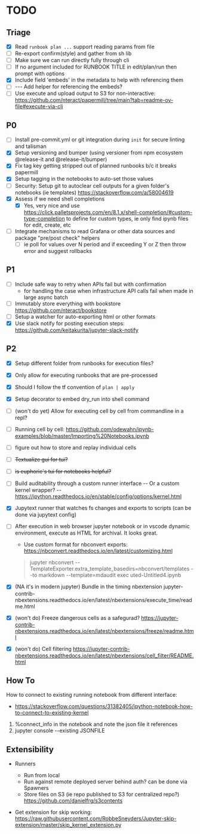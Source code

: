 # TODO

## Triage
- [x] Read `runbook plan ...` support reading params from file
- [ ] Re-export confirm(style) and gather from sh lib
- [ ] Make sure we can run directly fully through cli
- [ ] If no argument included for RUNBOOK TITLE in edit/plan/run then prompt with options
- [x] Include field 'embeds' in the metadata to help with referencing them
- [ ] --- Add helper for referencing the embeds?
- [ ] Use execute and upload output to S3 for non-interactive: https://github.com/nteract/papermill/tree/main?tab=readme-ov-file#execute-via-cli

## P0
- [ ] Install pre-commit.yml or git integration during `init` for secure linting and talisman
- [x] Setup versioning and bumper (using versioner from npm ecosystem @release-it and @release-it/bumper)
- [x] Fix tag key getting stripped out of planned runbooks b/c it breaks papermill
- [x] Setup tagging in the notebooks to auto-set those values
- [ ] Security: Setup git to autoclear cell outputs for a given folder's notebooks (ie templates) https://stackoverflow.com/a/58004619
- [x] Assess if we need shell completions
   - [x] Yes, very nice and use https://click.palletsprojects.com/en/8.1.x/shell-completion/#custom-type-completion to define for custom types, ie only find ipynb files for edit, create, etc
- [ ] Integrate mechanisms to read Grafana or other data sources and package "pre/post check" helpers
  - [ ] ie poll for values over N period and if exceeding Y or Z then throw error and suggest rollbacks

## P1
- [ ] Include safe way to retry when APIs fail but with confirmation
    - for handling the case when infrastructure API calls fail when made in large async batch
- [ ] Immutably store everything with bookstore https://github.com/nteract/bookstore
- [ ] Setup a watcher for auto-exporting html or other formats
- [x] Use slack notify for posting execution steps: https://github.com/keitakurita/jupyter-slack-notify

## P2
- [x] Setup different folder from runbooks for execution files?
- [x] Only allow for executing runbooks that are pre-processed
- [x] Should I follow the tf convention of `plan | apply`
- [x] Setup decorator to embed dry_run into shell command
- [ ] (won't do yet) Allow for executing cell by cell from commandline in a repl?
- [ ] Running cell by cell: https://github.com/odewahn/ipynb-examples/blob/master/Importing%20Notebooks.ipynb
- [ ] figure out how to store and replay individual cells
- [ ] ~~Textualize gui for tui?~~
- [ ] ~~is euphorie's tui for notebooks helpful?~~
- [ ] Build auditability through a custom runner interface
  -- Or a custom kernel wrapper?
  -- https://ipython.readthedocs.io/en/stable/config/options/kernel.html
- [x] Jupytext runner that watches fs changes and exports to scripts (can be done via jupytext
        config)
- [ ] After execution in web browser jupyter notebook or in vscode dynamic environment, execute as HTML
   for archival. It looks great.

   - Use custom format for nbconvert exports: https://nbconvert.readthedocs.io/en/latest/customizing.html

   > jupyter nbconvert --TemplateExporter.extra_template_basedirs=nbconvert/templates --to markdown --template=mdaudit exec
   > uted-Untitled4.ipynb

- [x] (NA it's in modern jupyter) Bundle in the timing nbextension jupyter-contrib-nbextensions.readthedocs.io/en/latest/nbextensions/execute_time/readme.html
- [x] (won't do) Freeze dangerous cells as a safegurad? https://jupyter-contrib-nbextensions.readthedocs.io/en/latest/nbextensions/freeze/readme.html
- [x] (won't do) Cell filtering https://jupyter-contrib-nbextensions.readthedocs.io/en/latest/nbextensions/cell_filter/README.html

## How To
How to connect to existing running notebook from different interface:
- https://stackoverflow.com/questions/31382405/ipython-notebook-how-to-connect-to-existing-kernel
1. %connect_info in the notebook and note the json file it references
2. jupyter console --existing JSONFILE

## Extensibility

- Runners
   - Run from local
   - Run against remote deployed server behind auth? can be done via Spawners
   - Store files on S3 (ie repo published to S3 for centralized repo?) https://github.com/danielfrg/s3contents

- Get extension for skip working: https://raw.githubusercontent.com/RobbeSneyders/Jupyter-skip-extension/master/skip_kernel_extension.py
